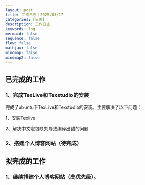 ```yaml
---
layout: post
title: 工作日志｜2025/03/17
categories: [日志]
description: 工作日志
keywords: log
mermaid: false
sequence: false
flow: false
mathjax: false
mindmap: false
mindmap2: false
---
```

## 已完成的工作

### 1、完成TexLive和Texstudio的安装

完成了ubuntu下TexLive和Texstudio的安装。主要解决了以下问题：

1、安装Texlive

2、解决中文宏包缺失导致编译出错的问题

### 2、搭建个人博客网站（待完成）

## 拟完成的工作

### 1、继续搭建个人博客网站（高优先级）。



